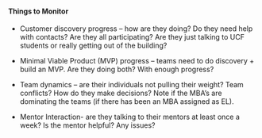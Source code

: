 #### Things to Monitor

* Customer discovery progress – how are they doing? Do they need help with contacts? Are they all participating? Are they just talking to UCF students or really getting out of the building?

* Minimal Viable Product (MVP) progress – teams need to do discovery + build an MVP. Are they doing both? With enough progress?

* Team dynamics – are their individuals not pulling their weight? Team conflicts? How do they make decisions? Note if the MBA’s are dominating the teams (if there has been an MBA assigned as EL).

* Mentor Interaction- are they talking to their mentors at least once a week? Is the mentor helpful? Any issues?
